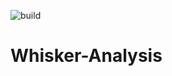 ![build](https://github.com/paulmthompson/Whisker-Analysis/actions/workflows/cmake.yml/badge.svg)

# Whisker-Analysis